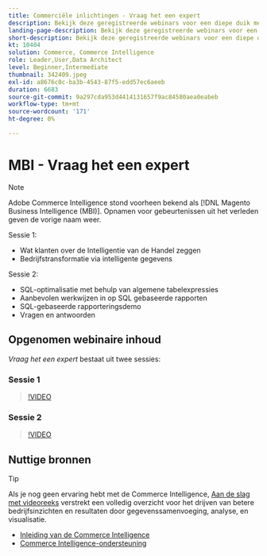 ```yaml
---
title: Commerciële inlichtingen - Vraag het een expert
description: Bekijk deze geregistreerde webinars voor een diepe duik met het productteam van de Intelligentie van de Handel, met inbegrip van bedrijfstransformatie door intelligente gegevens.
landing-page-description: Bekijk deze geregistreerde webinars voor een diepe duik met het productteam van de Intelligentie van de Handel, met inbegrip van bedrijfstransformatie door intelligente gegevens.
short-description: Bekijk deze geregistreerde webinars voor een diepe duik met het productteam van de Intelligentie van de Handel, met inbegrip van bedrijfstransformatie door intelligente gegevens.
kt: 10404
solution: Commerce, Commerce Intelligence
role: Leader,User,Data Architect
level: Beginner,Intermediate
thumbnail: 342409.jpeg
exl-id: a8676c0c-ba3b-4543-87f5-edd57ec6aeeb
duration: 6683
source-git-commit: 9a297cda953d4414131657f9ac84580aea0eabeb
workflow-type: tm+mt
source-wordcount: '171'
ht-degree: 0%

---
```


# MBI - Vraag het een expert

>[!NOTE]
>
>Adobe Commerce Intelligence stond voorheen bekend als [!DNL Magento Business Intelligence (MBI)]. Opnamen voor gebeurtenissen uit het verleden geven de vorige naam weer.

Sessie 1:

- Wat klanten over de Intelligentie van de Handel zeggen
- Bedrijfstransformatie via intelligente gegevens

Sessie 2:

- SQL-optimalisatie met behulp van algemene tabelexpressies
- Aanbevolen werkwijzen in op SQL gebaseerde rapporten
- SQL-gebaseerde rapporteringsdemo
- Vragen en antwoorden

## Opgenomen webinaire inhoud

_Vraag het een expert_ bestaat uit twee sessies:

### Sessie 1

>[!VIDEO](https://video.tv.adobe.com/v/342409?quality=12&learn=on)

### Sessie 2

>[!VIDEO](https://video.tv.adobe.com/v/342410?quality=12&learn=on)

## Nuttige bronnen

>[!TIP]
>
>Als je nog geen ervaring hebt met de Commerce Intelligence, [Aan de slag met videoreeks](https://experienceleague.adobe.com/docs/commerce-learn/tutorials/mbi/introduction/1-overview.html) verstrekt een volledig overzicht voor het drijven van betere bedrijfsinzichten en resultaten door gegevenssamenvoeging, analyse, en visualisatie.

- [Inleiding van de Commerce Intelligence](https://experienceleague.adobe.com/docs/commerce-business-intelligence/mbi/getting-started.html)
- [Commerce Intelligence-ondersteuning](https://experienceleague.adobe.com/docs/commerce-knowledge-base/kb/troubleshooting/miscellaneous/mbi-service-policies.html)
